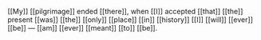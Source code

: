 [[My]] [[pilgrimage]] ended [[there]], when [[I]] accepted [[that]] [[the]] present [[was]] [[the]] [[only]] [[place]] [[in]] [[history]] [[I]] [[will]] [[ever]] [[be]] — [[am]] [[ever]] [[meant]] [[to]] [[be]].